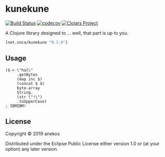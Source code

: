 # kunekune
[![Build Status](https://travis-ci.org/anekos/kunekune.svg?branch=master)](https://travis-ci.org/anekos/kunekune)
[![codecov](https://codecov.io/gh/anekos/kunekune/branch/master/graph/badge.svg)](https://codecov.io/gh/anekos/kunekune)
[![Clojars Project](https://img.shields.io/clojars/v/net.snca/kunekune.svg)](https://clojars.org/net.snca/kunekune)

A Clojure library designed to ... well, that part is up to you.

```clj
[net.snca/kunekune "0.1.4"]
```

## Usage

```
($-> \"hal\"
     .getBytes
     (map inc $)
     (concat $ $)
     byte-array
     String.
     (str \"!\")
     .toUpperCase)
; IBMIBM!
```

## License

Copyright © 2019 anekos

Distributed under the Eclipse Public License either version 1.0 or (at
your option) any later version.
